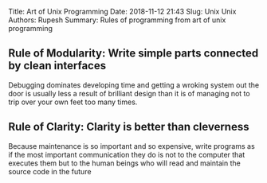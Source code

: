 Title: Art of Unix Programming
Date: 2018-11-12 21:43
Slug: Unix Unix
Authors: Rupesh
Summary: Rules of programming from art of unix programming

## Rule of Modularity: Write simple parts connected by clean interfaces
Debugging dominates developing time and getting a wroking system out the door
is usually less a result of brilliant design than it is of managing not to
trip over your own feet too many times.

## Rule of Clarity: Clarity is better than cleverness
Because maintenance is so important and so expensive, write programs as if the most important communication they do is not to the computer that executes them but to the human beings who will read and maintain the source code in the 
future
